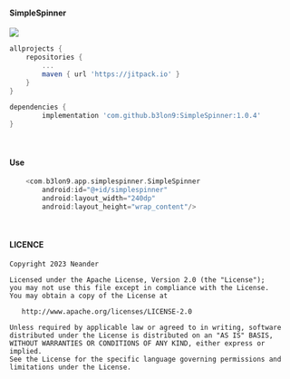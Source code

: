 #### SimpleSpinner

[![](https://jitpack.io/v/b3lon9/SimpleSpinner.svg)](https://jitpack.io/#b3lon9/SimpleSpinner)

```gradle
allprojects {
    repositories {
        ...
        maven { url 'https://jitpack.io' }
    }
}
```

```gradle
dependencies {
        implementation 'com.github.b3lon9:SimpleSpinner:1.0.4'
}
```
<br />

#### Use

```gradle
    <com.b3lon9.app.simplespinner.SimpleSpinner
        android:id="@+id/simplespinner"
        android:layout_width="240dp"
        android:layout_height="wrap_content"/>
```

<br />

#### LICENCE

```agsl
Copyright 2023 Neander

Licensed under the Apache License, Version 2.0 (the "License");
you may not use this file except in compliance with the License.
You may obtain a copy of the License at

   http://www.apache.org/licenses/LICENSE-2.0

Unless required by applicable law or agreed to in writing, software
distributed under the License is distributed on an "AS IS" BASIS,
WITHOUT WARRANTIES OR CONDITIONS OF ANY KIND, either express or implied.
See the License for the specific language governing permissions and
limitations under the License.
```
